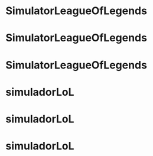 # SimulatorLeagueOfLegends
# SimulatorLeagueOfLegends
# SimulatorLeagueOfLegends
# simuladorLoL
# simuladorLoL
# simuladorLoL
